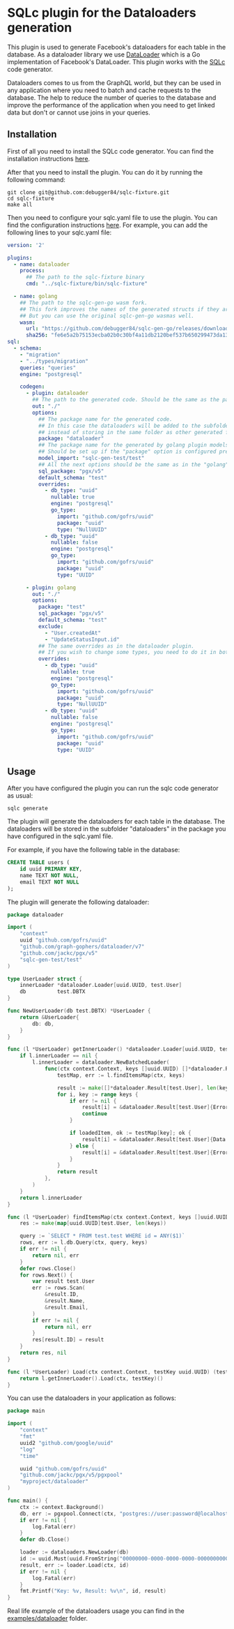 # SQLc plugin for the Dataloaders generation

This plugin is used to generate Facebook's dataloaders for each table in the database.
As a dataloader library we use [DataLoader](https://github.com/graph-gophers/dataloader) which is a Go implementation of Facebook's DataLoader.
This plugin works with the [SQLc](https://sqlc.dev/) code generator.

Dataloaders comes to us from the GraphQL world, but they can be used in any application where you need to batch and cache requests to the database.
The help to reduce the number of queries to the database and improve the performance of the application when you need to get linked data but don't or cannot use joins in your queries.

## Installation
First of all you need to install the SQLc code generator. You can find the installation instructions [here](https://sqlc.dev/docs/install).

After that you need to install the plugin. You can do it by running the following command:
```shell
git clone git@github.com:debugger84/sqlc-fixture.git
cd sqlc-fixture
make all
```

Then you need to configure your sqlc.yaml file to use the plugin. You can find the configuration instructions [here](https://sqlc.dev/docs/configuration).
For example, you can add the following lines to your sqlc.yaml file:
```yaml
version: '2'

plugins:
  - name: dataloader
    process:
      ## The path to the sqlc-fixture binary
      cmd: "../sqlc-fixture/bin/sqlc-fixture"

  - name: golang
    ## The path to the sqlc-gen-go wasm fork. 
    ## This fork improves the names of the generated structs if they are in different PostgreSQL schemas.
    ## But you can use the original sqlc-gen-go wasmas well.
    wasm:
      url: "https://github.com/debugger84/sqlc-gen-go/releases/download/v1.3.1/sqlc-gen-go.wasm"
      sha256: "fe6e5a2b75153ecba02b0c30bf4a11db2120bef537b650299473da133d272bf4"
sql:
  - schema:
    - "migration"
    - "../types/migration"
    queries: "queries"
    engine: "postgresql"

    codegen:
      - plugin: dataloader
        ## The path to the generated code. Should be the same as the path in the golang plugin.
        out: "./"
        options:
          ## The package name for the generated code. 
          ## In this case the dataloaders will be added to the subfolder "dataloaders" 
          ## instead of storing in the same folder as other generated files.
          package: "dataloader"
          ## The package name for the generated by golang plugin models.
          ## Should be set up if the "package" option is configured previously.
          model_import: "sqlc-gen-test/test"
          ## All the next options should be the same as in the "golang" plugin. 
          sql_package: "pgx/v5"
          default_schema: "test"
          overrides:
            - db_type: "uuid"
              nullable: true
              engine: "postgresql"
              go_type:
                import: "github.com/gofrs/uuid"
                package: "uuid"
                type: "NullUUID"
            - db_type: "uuid"
              nullable: false
              engine: "postgresql"
              go_type:
                import: "github.com/gofrs/uuid"
                package: "uuid"
                type: "UUID"

      - plugin: golang
        out: "./"
        options:
          package: "test"
          sql_package: "pgx/v5"
          default_schema: "test"
          exclude:
            - "User.createdAt"
            - "UpdateStatusInput.id"
          ## The same overrides as in the dataloader plugin. 
          ## If you wish to change some types, you need to do it in both plugins.
          overrides:
            - db_type: "uuid"
              nullable: true
              engine: "postgresql"
              go_type:
                import: "github.com/gofrs/uuid"
                package: "uuid"
                type: "NullUUID"
            - db_type: "uuid"
              nullable: false
              engine: "postgresql"
              go_type:
                import: "github.com/gofrs/uuid"
                package: "uuid"
                type: "UUID"
```


## Usage
After you have configured the plugin you can run the sqlc code generator as usual:
```shell
sqlc generate
```

The plugin will generate the dataloaders for each table in the database. The dataloaders will be stored in the subfolder "dataloaders" in the package you have configured in the sqlc.yaml file.

For example, if you have the following table in the database:
```sql
CREATE TABLE users (
    id uuid PRIMARY KEY,
    name TEXT NOT NULL,
    email TEXT NOT NULL
);
```

The plugin will generate the following dataloader:
```go
package dataloader

import (
	"context"
	uuid "github.com/gofrs/uuid"
	"github.com/graph-gophers/dataloader/v7"
	"github.com/jackc/pgx/v5"
	"sqlc-gen-test/test"
)

type UserLoader struct {
	innerLoader *dataloader.Loader[uuid.UUID, test.User]
	db          test.DBTX
}

func NewUserLoader(db test.DBTX) *UserLoader {
	return &UserLoader{
		db: db,
	}
}

func (l *UserLoader) getInnerLoader() *dataloader.Loader[uuid.UUID, test.User] {
	if l.innerLoader == nil {
		l.innerLoader = dataloader.NewBatchedLoader(
			func(ctx context.Context, keys []uuid.UUID) []*dataloader.Result[test.User] {
				testMap, err := l.findItemsMap(ctx, keys)

				result := make([]*dataloader.Result[test.User], len(keys))
				for i, key := range keys {
					if err != nil {
						result[i] = &dataloader.Result[test.User]{Error: err}
						continue
					}

					if loadedItem, ok := testMap[key]; ok {
						result[i] = &dataloader.Result[test.User]{Data: loadedItem}
					} else {
						result[i] = &dataloader.Result[test.User]{Error: pgx.ErrNoRows}
					}
				}
				return result
			},
		)
	}
	return l.innerLoader
}

func (l *UserLoader) findItemsMap(ctx context.Context, keys []uuid.UUID) (map[uuid.UUID]test.User, error) {
	res := make(map[uuid.UUID]test.User, len(keys))

	query := `SELECT * FROM test.test WHERE id = ANY($1)`
	rows, err := l.db.Query(ctx, query, keys)
	if err != nil {
		return nil, err
	}
	defer rows.Close()
	for rows.Next() {
		var result test.User
		err := rows.Scan(
			&result.ID,
			&result.Name,
			&result.Email,
		)
		if err != nil {
			return nil, err
		}
		res[result.ID] = result
	}
	return res, nil
}

func (l *UserLoader) Load(ctx context.Context, testKey uuid.UUID) (test.User, error) {
	return l.getInnerLoader().Load(ctx, testKey)()
}

```

You can use the dataloaders in your application as follows:

```go
package main

import (
	"context"
	"fmt"
	uuid2 "github.com/google/uuid"
	"log"
	"time"

	uuid "github.com/gofrs/uuid"
	"github.com/jackc/pgx/v5/pgxpool"
	"myproject/dataloader"
)

func main() {
	ctx := context.Background()
	db, err := pgxpool.Connect(ctx, "postgres://user:password@localhost:5432/db")
	if err != nil {
		log.Fatal(err)
	}
	defer db.Close()

	loader := dataloaders.NewLoader(db)
	id := uuid.Must(uuid.FromString("00000000-0000-0000-0000-000000000001"))
	result, err := loader.Load(ctx, id)
	if err != nil {
		log.Fatal(err)
	}
	fmt.Printf("Key: %v, Result: %v\n", id, result)
}
```

Real life example of the dataloaders usage you can find in the [examples/dataloader](https://github.com/debugger84/sqlc-graphql/tree/main/examples/dataloader) folder.
